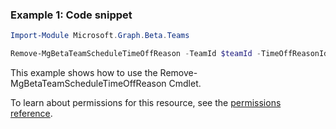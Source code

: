 ### Example 1: Code snippet

```powershellImport-Module Microsoft.Graph.Beta.Teams

Remove-MgBetaTeamScheduleTimeOffReason -TeamId $teamId -TimeOffReasonId $timeOffReasonId
```
This example shows how to use the Remove-MgBetaTeamScheduleTimeOffReason Cmdlet.
To learn about permissions for this resource, see the [permissions reference](/graph/permissions-reference).


